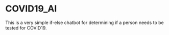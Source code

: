 # COVID19_AI
This is a very simple if-else chatbot for determining if a person needs to be tested for COVID19.